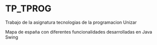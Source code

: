 # TP_TPROG
Trabajo de la asignatura tecnologias de la programacion Unizar

Mapa de españa con diferentes funcionalidades desarrolladas en Java Swing
